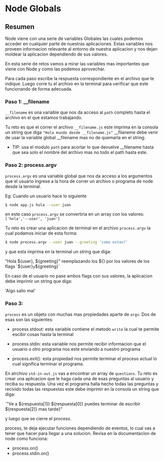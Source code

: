 # Node Globals

## Resumen

Node viene con una serie de variables Globales las cuales podemos acceder en cualquier parte de nuestras aplicaciones. Estas variables nos proveen informacion relevante al entorno de nuestra aplicacion y nos dejan moldear la aplicacion dependiendo de sus valores.

En esta serie de retos vamos a mirar las variables mas importantes que viene con Node y como las podemos aprovechar.

Para cada paso escribe la respuesta correspondiente en el archivo que te indique. Luego corre tu el archivo en la terminal para verificar que este funcionando de forma adecuada.

### Paso 1: __filename

`__filename` es una variable que nos da acceso al `path` completo hasta el archivo en el que estamos trabajando.

Tu reto es que el correr el archivo `__filename.js` este imprima en la consola un string que diga `"Hola mundo desde __filename.js"` __filaneme debe venir de usar la variable global __filename mas no de quemarla en el string.

* TIP: usa el modulo `path` para acortar lo que devuelve __filename hasta que sea solo el nombre del archivo mas no todo el path hasta este.


### Paso 2: process.argv

`process.argv` es una variable global que nos da acceso a los argumentos que el usuario ingrese a la hora de correr un archivo o programa de node desde la terminal.

Eg: Cuando un usuario hace lo siguiente

``` bash
$ node app.js hola --user juan
```

en este caso `process.argv` se convertiria en un array con los valores: `['hola','--user', 'juan']`

Tu reto es crear una aplicacion de terminal en el archivo `process.argv` la cual podamos iniciar de esta forma:

``` bash
$ node process.argv --user juan --greeting 'como estas?'
```

y que esta imprima en la terminal un string que diga:

"Hola ${user}, ${greeting}"
reemplazando los ${} por los valores de los flags `${user}` y `${greeting}`

En caso de el usuario no pase ambos flags con sus valores, la aplicacion debe imprimir un string que diga:

'Algo salio mal'


### Paso 3:

`process` es un objeto con muchas mas propiedades aparte de `argv`. Dos de esas son las siguientes:

- process.stdout: esta variable contiene el metodo `write` la cual te permite escibir cosas hasta la terminal

- process.stdin: esta variable nos permite recibir informacion que el usuario o otro programa nos este enviando a nuestro programa

- process.exit(): esta propiedad nos permite terminar el proceso actual lo cual significa terminar el programa.

En alrchivo `std-in-out.js` vas a encontrar un array de `questions`. Tu reto es crear una aplicacion que le haga cada una de esas preguntas al usuario y reciba su respuesta. Una vez el programa halla hecho todas las preguntas y recivido todas las respuestas este debe imprimir en la consola un string que diga:

`"Ve a ${respuesta[1]} ${respuesta[0]} puedes terminar de escribir ${respuesta[2]} mas tarde}"

y luego que se cierre el proceso.

process, te deja ejecutar funciones dependiendo de eventos, lo cual vas a tener que hacer para llegar a una solucion. Revisa en la documentacion de node como funciona:

- process.on()
- process.stdin.on()




